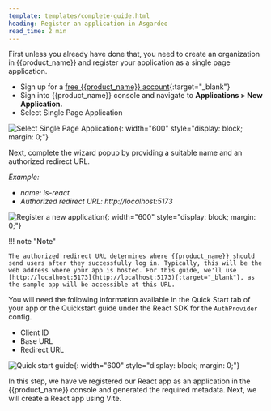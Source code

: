```yaml
---
template: templates/complete-guide.html
heading: Register an application in Asgardeo
read_time: 2 min
---
```


First unless you already have done that, you need to create an organization in {{product_name}} and register your application as a single page application.

* Sign up for a [free {{product_name}} account](https://wso2.com/asgardeo/docs/get-started/create-asgardeo-account/){:target="_blank"}
* Sign into {{product_name}} console and navigate to **Applications > New Application.**
* Select Single Page Application

![Select Single Page Application]({{base_path}}/complete-guides/react/assets/img/image5.png){: width="600" style="display: block; margin: 0;"}  
  
Next, complete the wizard popup by providing a suitable name and an authorized redirect URL.

*Example:*

* *name: is-react*
* *Authorized redirect URL: http://localhost:5173*

![Register a new application]({{base_path}}/complete-guides/react/assets/img/image8.png){: width="600" style="display: block; margin: 0;"}

!!! note "Note"

    The authorized redirect URL determines where {{product_name}} should send users after they successfully log in. Typically, this will be the web address where your app is hosted. For this guide, we'll use [http://localhost:5173](http://localhost:5173){:target="_blank"}, as the sample app will be accessible at this URL.


    
You will need the following information available in the Quick Start tab of your app or the Quickstart guide under the React SDK for the `AuthProvider` config.

* Client ID
* Base URL
* Redirect URL

![Quick start guide]({{base_path}}/complete-guides/react/assets/img/image9.png){: width="600" style="display: block; margin: 0;"}

In this step, we have ve registered our React app as an application in the {{product_name}} console and generated the required metadata. Next, we will create a React app using Vite.
